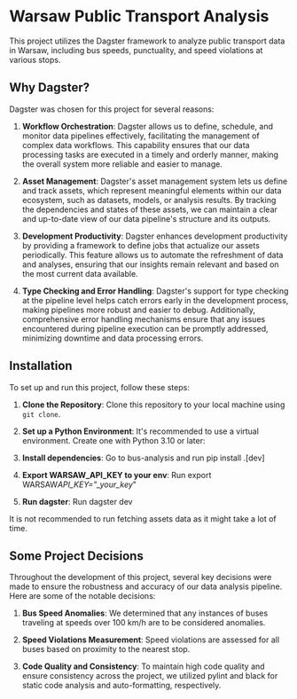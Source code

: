 # Warsaw Public Transport Analysis

This project utilizes the Dagster framework to analyze public transport data in Warsaw, including bus speeds, punctuality, and speed violations at various stops.

## Why Dagster?

Dagster was chosen for this project for several reasons:

1. **Workflow Orchestration**: Dagster allows us to define, schedule, and monitor data pipelines effectively, facilitating the management of complex data workflows. This capability ensures that our data processing tasks are executed in a timely and orderly manner, making the overall system more reliable and easier to manage.

2. **Asset Management**: Dagster's asset management system lets us define and track assets, which represent meaningful elements within our data ecosystem, such as datasets, models, or analysis results. By tracking the dependencies and states of these assets, we can maintain a clear and up-to-date view of our data pipeline's structure and its outputs.

3. **Development Productivity**: Dagster enhances development productivity by providing a framework to define jobs that actualize our assets periodically. This feature allows us to automate the refreshment of data and analyses, ensuring that our insights remain relevant and based on the most current data available.

4. **Type Checking and Error Handling**: Dagster's support for type checking at the pipeline level helps catch errors early in the development process, making pipelines more robust and easier to debug. Additionally, comprehensive error handling mechanisms ensure that any issues encountered during pipeline execution can be promptly addressed, minimizing downtime and data processing errors.

## Installation

To set up and run this project, follow these steps:

1. **Clone the Repository**: Clone this repository to your local machine using `git clone`.

2. **Set up a Python Environment**: It's recommended to use a virtual environment. Create one with Python 3.10 or later:

3. **Install dependencies**: Go to bus-analysis and run pip install .[dev]

4. **Export WARSAW_API_KEY to your env**: Run export WARSAW*API_KEY="\_your_key*"

5. **Run dagster**: Run dagster dev

It is not recommended to run fetching assets data as it might take a lot of time.

## Some Project Decisions

Throughout the development of this project, several key decisions were made to ensure the robustness and accuracy of our data analysis pipeline. Here are some of the notable decisions:

1. **Bus Speed Anomalies**: We determined that any instances of buses traveling at speeds over 100 km/h are to be considered anomalies.

2. **Speed Violations Measurement**: Speed violations are assessed for all buses based on proximity to the nearest stop.

3. **Code Quality and Consistency**: To maintain high code quality and ensure consistency across the project, we utilized pylint and black for static code analysis and auto-formatting, respectively.
